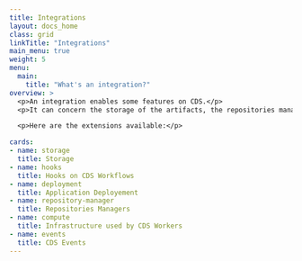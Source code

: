```yaml
---
title: Integrations
layout: docs_home
class: grid
linkTitle: "Integrations"
main_menu: true
weight: 5
menu:
  main:
    title: "What's an integration?"
overview: >
  <p>An integration enables some features on CDS.</p>
  <p>It can concern the storage of the artifacts, the repositories manager, the hooks available to trigger workflows, the infrastructure used to spawn the workers.</p>

  <p>Here are the extensions available:</p>

cards:
- name: storage
  title: Storage
- name: hooks
  title: Hooks on CDS Workflows
- name: deployment
  title: Application Deployement
- name: repository-manager
  title: Repositories Managers
- name: compute
  title: Infrastructure used by CDS Workers
- name: events
  title: CDS Events
---
```

